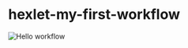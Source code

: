 # hexlet-my-first-workflow
![Hello workflow](https://github.com/github/docs/actions/workflows/main.yml/badge.svg)